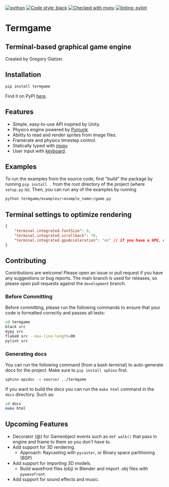 [![python](https://img.shields.io/badge/Python-3.10-3776AB.svg?style=flat&logo=python&logoColor=white)](https://www.python.org)
[![Code style: black](https://img.shields.io/badge/code%20style-black-000000.svg)](https://github.com/psf/black)
[![Checked with mypy](http://www.mypy-lang.org/static/mypy_badge.svg)](http://mypy-lang.org/)
[![linting: pylint](https://img.shields.io/badge/linting-pylint-yellowgreen)](https://github.com/PyCQA/pylint)

# Termgame

## Terminal-based graphical game engine

Created by Gregory Glatzer.

## Installation

```bash
pip install termgame
```

Find it on PyPI [here](https://pypi.org/project/termgame/).

## Features

-   Simple, easy-to-use API inspired by Unity.
-   Physics engine powered by [Pymunk](https://www.pymunk.org/)
-   Ability to read and render sprites from image files.
-   Framerate and physics timestep control.
-   Statically typed with [mypy](http://mypy-lang.org/).
-   User input with [keyboard](https://github.com/boppreh/keyboard).

## Examples

To run the examples from the source code, first "build" the package by running `pip install .` from the root directory of the project (where `setup.py` is). Then, you can run any of the examples by running

```bash
python termgame/examples/<example_name>/game.py
```

## Terminal settings to optimize rendering

```json
{
    "terminal.integrated.fontSize": 8,
    "terminal.integrated.scrollback": 78,
    "terminal.integrated.gpuAcceleration": "on" // if you have a GPU, otherwise use "auto"
}
```

## Contributing

Contributions are welcome! Please open an issue or pull request if you have any suggestions or bug reports. The main branch is used for releases, so please open pull requests against the `development` branch.

### Before Committing

Before committing, please run the following commands to ensure that your code is formatted correctly and passes all tests:

```bash
cd termgame
black src
mypy src
flake8 src --max-line-length=99
pylint src
```

### Generating docs

You can run the following command (from a bash terminal) to auto-generate docs for the project. Make sure to `pip install sphinx` first.

```bash
sphinx-apidoc -o source/ ../termgame
```

If you want to build the docs you can run the `make html` command in the `docs` directory. Such as:

```bash
cd docs
make html
```

## Upcoming Features

-   Decorator (@) for Gameobject events such as `def walk()` that pass in engine and frame to them so you don't have to.
-   Add support for 3D rendering.
    -   Approach: Raycasting with `pycaster`, or Binary space partitioning (BSP)
-   Add support for importing 3D models.
    -   Build wavefront files (obj) in Blender and import .obj files with `pywavefront`
-   Add support for sound effects and music.
